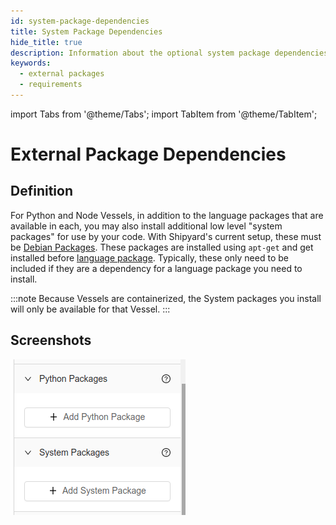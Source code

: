 ```yaml
---
id: system-package-dependencies
title: System Package Dependencies
hide_title: true
description: Information about the optional system package dependencies section of the requirements tab.
keywords:
  - external packages
  - requirements
---
```


import Tabs from '@theme/Tabs';
import TabItem from '@theme/TabItem';

# External Package Dependencies

## Definition

For Python and Node Vessels, in addition to the language packages that are available in each, you may also install additional low level "system packages" for use by your code. With Shipyard's current setup, these must be [Debian Packages](https://www.debian.org/distrib/packages). These packages are installed using `apt-get` and get installed before [language package](external-package-dependencies.md). Typically, these only need to be included if they are a dependency for a language package you need to install.

:::note
Because Vessels are containerized, the System packages you install will only be available for that Vessel.
:::

## Screenshots
![System Packages - Fleet Builder](../../.gitbook/assets/python-and-system-packages.png)

